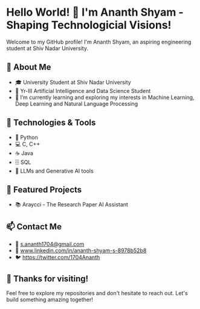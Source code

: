 # Hello World! 👋 I'm Ananth Shyam - Shaping Technologicial Visions!

Welcome to my GitHub profile! I'm Ananth Shyam, an aspiring engineering student at Shiv Nadar University.

## 🚀 About Me

- 🎓 University Student at Shiv Nadar University
- 💼 Yr-III Artificial Intelligence and Data Science Student
- 🌱 I’m currently learning and exploring my interests in Machine Learning, Deep Learning and Natural Language Processing

## 🔧 Technologies & Tools

- 🐍 Python
- 💻 C, C++
- ☕ Java
- 🗄️ SQL
- 🤖 LLMs and Generative AI tools

## 🌟 Featured Projects
- 📚 Araycci - The Research Paper AI Assistant

## 📫 Contact Me

- 📧 s.ananth1704@gmail.com
- 💬 www.linkedin.com/in/ananth-shyam-s-8978b52b8
- 🐦 https://twitter.com/1704Ananth

## 🎉 Thanks for visiting!

Feel free to explore my repositories and don't hesitate to reach out. Let's build something amazing together!
